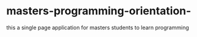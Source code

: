 # masters-programming-orientation-
this a single page application for masters students to learn programming 

